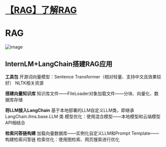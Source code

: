 # [【RAG】了解RAG](https://github.com/dingyue772/gitBlog/issues/3)

# RAG
![image](https://github.com/dingyue772/gitBlog/assets/90541495/20a0c03d-a036-41c6-ac5b-2e00a04cc04c)
## InternLM+LangChain搭建RAG应用
**工具包**
开源词向量模型：Sentence Transformer（相对轻量、支持中文且效果较好）
NLTK相关资源

**搭建向量知识库**
知识库文件——FileLoader对象加载文件——分块、向量化、数据库存储

**将LLM接入LangChain**
基于本地部署的LLM自定义LLM类，即继承LangChain.llms.base.LLM 类
模型优化：使用混合模型——本地模型和云端模型API相结合

**检索问答链构建**
加载向量数据库——实例化自定义LLM和Prompt Template——构建检索问答链
检索优化：使用图检索、网页搜索进行优化